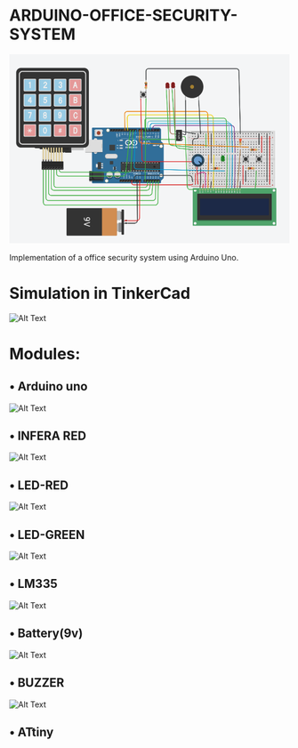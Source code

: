 # ARDUINO-OFFICE-SECURITY-SYSTEM
<img src="images/overallSys.png" width="700"></p>
Implementation of a office security system using Arduino Uno.

# Simulation in TinkerCad
![Alt Text](http://uupload.ir/files/nyc8_capture.png)

# Modules:
## • Arduino uno <br>
![Alt Text](http://uupload.ir/files/aa7x_81a621o1eol._sl1500_.jpg)
## • INFERA RED <br>
![Alt Text](http://uupload.ir/files/mho8_inferared.jpg)
## • LED-RED <br>
![Alt Text](http://uupload.ir/files/27w8_basic-led.png)
## • LED-GREEN <br>
![Alt Text](http://uupload.ir/files/27w8_basic-led.png)
## • LM335 <br>
![Alt Text](http://uupload.ir/files/app8_temperature-lm335.png)
## • Battery(9v) <br>
![Alt Text](http://uupload.ir/files/xmt_photocell.png)
## • BUZZER <br>
![Alt Text](http://uupload.ir/files/8gq_buzzer.jpg)
## • ATtiny <br>

 



